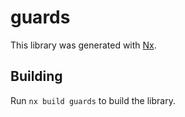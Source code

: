 # guards

This library was generated with [Nx](https://nx.dev).

## Building

Run `nx build guards` to build the library.
